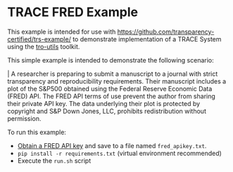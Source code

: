 # TRACE FRED Example

This example is intended for use with https://github.com/transparency-certified/trs-example/ to demonstrate implementation of a TRACE System using the [tro-utils](https://github.com/transparency-certified/tro-utils/) toolkit.

This simple example is intended to demonstrate the following scenario:

| A researcher is preparing to submit a manuscript to a journal with strict transparency and reproducibility requirements. Their manuscript includes a plot of the S&P500 obtained using the Federal Reserve Economic Data (FRED) API. The FRED API terms of use prevent the author from sharing their private API key. The data underlying their plot is protected by copyright and S&P Down Jones, LLC, prohibits redistribution without permission.

To run this example:
* [Obtain a FRED API key](https://fred.stlouisfed.org/docs/api/api_key.html) and save to a file named `fred_apikey.txt`.
* `pip install -r requirements.txt` (virtual environment recommended)
* Execute the `run.sh` script